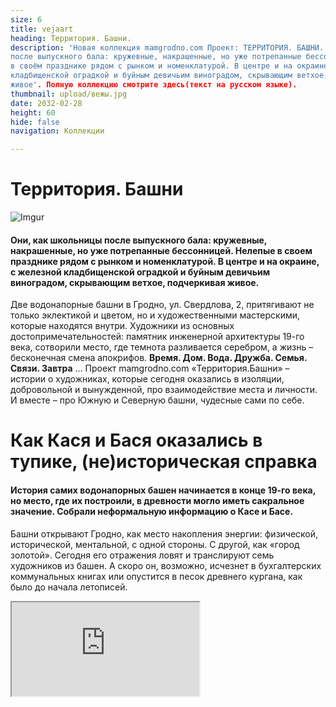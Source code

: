 ```yaml
---
size: 6
title: vejaart
heading: Территория. Башни.
description: 'Новая коллекция mamgrodno.com Проект: ТЕРРИТОРИЯ. БАШНИ. Они, как школьницы
после выпускного бала: кружевные, накрашенные, но уже потрепанные бессонницей. Нелепые
в своём празднике рядом с рынком и номенклатурой. В центре и на окраине, с железной
кладбищенской оградкой и буйным девичьим виноградом, скрывающим ветхое, подчеркивая
живое'. Полную коллекцию смотрите здесь(текст на русском языке).
thumbnail: upload/вежы.jpg
date: 2032-02-28
height: 60
hide: false
navigation: Коллекции

---
```

# **Территория. Башни**
![Imgur](https://i.imgur.com/WCfFypG.jpg)

#### Они, как школьницы после выпускного бала: кружевные, накрашенные, но уже потрепанные бессонницей. Нелепые в своем празднике рядом с рынком и номенклатурой. В центре и на окраине, с железной кладбищенской оградкой и буйным девичьим виноградом, скрывающим ветхое, подчеркивая живое.

Две водонапорные башни в Гродно, ул. Свердлова, 2, притягивают не только эклектикой и цветом, но и художественными мастерскими, которые находятся внутри. Художники из основных достопримечательностей: памятник инженерной архитектуры 19-го века, сотворили место, где темнота разливается серебром, а жизнь – бесконечная смена апокрифов. **Время. Дом. Вода. Дружба. Семья. Связи. Завтра** … Проект mamgrodno.com «Территория.Башни» – истории о художниках, которые сегодня оказались в изоляции, добровольной и вынужденной, про взаимодействие места и личности. И вместе – про Южную и Северную башни, чудесные сами по себе. 

# **Как Кася и Бася оказались в тупике, (не)историческая справка**

#### История самих водонапорных башен начинается в конце 19-го века, но место, где их построили, в древности могло иметь сакральное значение. Собрали неформальную информацию о Касе и Басе.

Башни открывают Гродно, как место накопления энергии: физической, исторической, ментальной, с одной стороны. С другой, как «город золотой». Сегодня его отражения ловят и транслируют семь художников из башен. А скоро он, возможно, исчезнет в бухгалтерских коммунальных книгах или опустится в песок древнего кургана, как было до начала летописей.

<div><iframe class="youtube" src="https://www.youtube.com/embed/0bMkMUM8L7Y"></div>

Рассказывает гродненский историк **Андрей ЧЕРНЯКЕВИЧ**: «_Если посмотреть на карты 17-го века, город начинался от долины реки Городничанка, Старого замка и развивался на юго-восток вверх к холмам, как раз в сторону от улицы Социалистической к Свердлова. Мы можем только догадываться, но есть гипотеза (в частности ее высказывал историк-краевед Юзеф Ядковский), что улица Свердлова, по крайней мере ее часть, ведущая к сегодняшним башням, могла называться «На курган». На курган, а не на гору. Название подчеркивает древность этого места и, возможно, связано с дохристианскими обрядами захоронения._
_Сегодня сложно вообразить, но в средневековье именно улица Свердлова играла роль, которую играет пешеходная Советская».
Когда 160 лет назад прокопали холмы и проложили железную дорогу (участок Поречье-Гродно, часть маршрута Санкт-Петербург – Варшава, пустили в 1862 году прим. Ред), то, что раньше было центром, превратилось в медвежий угол. И сегодня башни как будто находятся в тупике: между железной дорогой, городским рынком с одной стороны и окраиной условного старого города, рекой Неман – с другой. То есть очень привлекательный район для жизни. Промышленности нет, Неман близко, буколические дворики старого города, инфраструктура центра"_.

В 19-м веке оказалось, что в городе нет одной важной особенности – водопровода. Вернее, он существовал еще в 17 веке, но обслуживал магистрат, дворцы и был утрачен. Южная (розовая) водонапорная башня была построена в 1890-м. Северная (терракотовая и более нарядная), находится ближе к железной дороге, закончена, примерно, к 1916-1918 годам. В народе их прозвали Кася и Бася, точно неизвестно, почему.

Высота сооружений – 22 метра, элементы эклектики, псевдорусские кокошники, кирпичные кружева, бордюрки, орнаменты, пилястры и яркий цвет фасадов заметно выделяют их среди остальной городской застройки.Внутри башни круглые, а фасады восьмиугольные.

Интересно, как повторяется история, в 20-30-е года прошлого века район за Касей и Басей застраивался домами для польских чиновников. Был даже амбициозный проект, создать жандармский проспект и жандармский переулок прямо за башнями из 4-х зданий в форме окружности. Успели возвести только одно, и теперь необычный неровный кирпичный дом с высокими потолками и витыми лестницами прячется в саду за Касей и Басей.

В 60-70-е годы сюда приходит советская номенклатура: появляются квартиры для партийных работников, «Сколиное гнездо», «дом Дубко». И сегодня Башни оказались в окружении элит. Недалеко построили дома для высших чиновников области. Земля же, где находятся сами башни и мастерские – еще на много лет вперед арендована Союзом художников Беларуси для гродненского филиала. Вот так это место и закрепилось за творчеством и приобрело концептуальную известность.

![Imgur](https://i.imgur.com/9YwenPi.jpg) 

# **Любой художник заперт в капсуле времени, и все же пытается поймать бесконечность**

#### Жизнь прокладывает себе путь среди яблок и соблазна, лопается на женском соске, семена ее разлетаются и ложатся на опустевшие площади. Любой художник заперт в капсуле времени, и все же пытается поймать бесконечность 

Мастерская художника- графика Юрия Яковенко находится почти под крышей Южной Башни. Выше – закрытый чердак, где до сих пор стоит огромная железная бочка, накопитель воды. Сегодня нужно специальное снаряжение, чтобы туда пробраться. Лесенка давно сгнила и развалилась. Но Юрий хорошо помнит, как дворник брала фонарик, противогаз, лом и детскую лопатку, поднималась в темную вышину чистить бак от центнеров птичьего помета. После того, как починили крышу, неизвестно, что теперь собирается в емкости. Много лет туда никто не заглядывал.

#### Апокриф первый. Время

<div><iframe class="youtube" src="https://www.youtube.com/embed/k63l8SwTS04"></div> 
  
– _По молодости хотелось, чтобы энергия из работ била, огромное количество черного, чтобы поглощало. А с возрастом понимаешь, что черное вдруг становится серебром_,– говорит Юрий. 

Сейчас в башне сушатся на веревочке первые оттиски серии «Пляска Смерти». Сюжет из замкнутых геометрически фигур, заполненных движением и образами, перемещается в бездонное пространство растительности, звезд, плывущих облаков. 

– _Пробираешься через витки времени, эпох, натыкаешься на остатки греческих колонн. Ползал в реальности, измерял пропорции, погружался в мифы: месть предательство, любовь, столько ужасов, и это все переплелось. На песочек садишься, а он все не отцепляется от тела, годы идут, а он здесь_.
  
– _Когда срастаешься с этими стенами, жизнь блеклая без них, а вроде ходишь каждый день, настолько привычно-обыденно. Почему-то дома так не работается и не мыслится, как в башне, в одиночестве, редкие гости, больше и не надо. Эти стены каким-то образом влияют на то, что делаю думаю. О жизни, времени, о себе – всё концентрируется по кругу.  Порой трудно сказать, что за окнами: осень весна и снова осень, свет блеклый, серый, полумрак… и это сказывается на творчестве_.
  
![Imgur](https://i.imgur.com/Bgtc1Pt.jpg)
  
– _Мысли отсюда не улетают. Они движутся вверх от потолка в пол, от стены к стене. Башня – это кирпичная с огромной толщиной гробница для мыслей, какой-то саркофаг, и ты в нем живешь. Какой бы ремонт не делали, кто бы сюда не переехал, все равно в ней останется наш свет. Физически и морально, мы вросли в эти стены. Родные меня без этой башни не представляют. Отец вышел, отец пошел туда, в эту точку. Приходишь – там отец. И в городе люди привыкли что здесь художники. Сидишь, и думаешь: доживу, досижу стены приняли, рано или поздно вытолкнут. Пока принимают, значит будем здесь находиться_.

# **«Никогда не могу понять, должно быть видно мое присутствие или не должно»…**

#### Ты находишься в замкнутой системе, строишь свой дом, свой и-Идеальный Дворец на фундаменте – наслоении поколений, впечатлений, создаёшь производные и растешь. Простые формулы в итоге оказываются самыми интересными. А личная свобода заключается в том, что можно сделать варианты.

Мастерскую под крышей уже Северной (розовой) башни тоже занимает художник-график – Иван Русачек. Вход на чердак и здесь предсказуемо закрыт, но мощные обрезанные трубы для воды доминируют над лестницей, вносят индустриальный оттенок в художественный миропорядок.

#### Апокриф второй. Дом

<div><iframe class="youtube" src="https://www.youtube.com/embed/EW9RbYrrBO4"></div>
  
– _Тема Дом раньше для меня не существовала. Принципиально не хотел его. Но теперь все изменилось, потому что у людей нет абсолютно понятия, зачем куда, мы возвращаемся.
Мне нравится взаимодействие с зеркалом, отражение и попадание света. Когда ты видишь, что в ответ кто-то светится, надо что-то делать. В башнях зеркало отражает окружность. Окружность не даёт устояться каким-то нормативам, конструкциям. В моем случае – это пространство, что выходит в новое пространство и так циркулирует. Его складываешь, раскладываешь, смешиваешь… и появляется путь. Графики же работают с сериями, где концепцию можно рассмотреть с разных сторон_.
  
![Imgur](https://i.imgur.com/MS8qYOU.jpg)  

_Когда ты учишься, сначала должен нарисовать кубик, шарик, понять, как строятся углы. А здесь нет углов, но есть система пропорций, и это тебя меняет, заряжаешься как-то. Мы часто живем в домах, где нет архитектуры. Это хорошие те же коробочки, кубики, но они не обладают особыми масштабами, они статичны, ты не можешь переродиться. В башнях есть то, что меняется постоянно. В её статичности – абсолютная динамика, и она начинает на тебя действовать. Это помогает постоянно себя как консервную банку вскрывать и убирать лишнее_.
  
_Я себя никуда не прикрепляю. Стараюсь быть незаметным прозрачным. На самом деле это вопрос, насколько это место с одной стороны делает свободным, а насколько абсолютно закрепощает, навязывает скелеты, кости из кургана, которые мешают двигаться. Genius loci – гений места (синоним места силы), когда человек может соединиться с этим для проявления максимально внутренних сил, для действия_. 

..._Перышко путешествует по моему времени, оно появилось еще в Минске на Некрасова, когда учился у Михаила Савицкого, уже не помню из какой истории, но мне понравилось. Тогда оно было красное. Так и живет здесь, показывает, что жизнь есть. 
Когда доводишь идею до некой точки высокой пирамиды, думаешь, ага, а что делать завтра. И тогда я сижу в мастерской и жду. Жду, когда окажешься в пустоте. Тогда в башне появится человек и скажет какое-то слово.  Нужно к нему внимательно прислушаться, и пойти в эту сторону, я так делаю_.
  
![Imgur](https://i.imgur.com/KajFB89.jpg)
 
_Когда я пришел в башню мне показалось? что ее наполнили чем-то не тем, надо лишнее убрать. Здесь все было затрамбовано до потолка стульями без ножек, коробками, не знаю, культурным слоем… В течение трех недель и трех камазов все исправили.  Искусство – взрывная сила, которая способна в культурном слое сделать некий переполох.  Людей это шокирует, они говорят: «Боже как это ужасно, у нас была культура, пришел – все испортил», а потом начинают осваивать, и появляется новый культурный слой, как-то так_.

# **Моя любимая форма – это движение**

#### Мастерская [Александра Болдакова](https://www.mamgrodno.com/projects/boldakovart.html) на первом этаже Южной башни заполнена объектами и предметами. И это не просто склад идей, остатки проектов или игры с электричеством. В смысле трансформации ритма, образов и энергий – здесь устроен полный порядок

Движение, бесконечность – это определенный план, за который наше сознание не может зацепиться. Моя любимая форма – это движение. Вода в этом плане идеальный пример.

#### Апокриф третий. Вода

<div><iframe class="youtube" src="https://www.youtube.com/embed/m-k-3kbRZ2I"></div>

_Вода принимает любую форму и заполняет любой объем, она бесконечна. А Башни – это ведь водный узел был, отсюда в город подавалась вода, и, по сути, мы находимся в этом узле. Ещё, это самая высокая точка города. Здесь хорошо думать. Все мои проекты родились в мастерской, а если что-то делаешь и физически не вмещаешься в эту реальность, находишь пространства побольше_.

![Imgur](https://i.imgur.com/XIiBzcj.jpg)

_Здесь классический лофт. В этом-то и смысл, что он строился не как художественные мастерские. А ты вживаешься в его геометрию. В этом ломаном пространстве интересно находить себя, меня такие места питают. Дают эмоциональное равновесие. Внутренние точки опоры, чтобы воспринимать сложные ситуации, происходящие события. Ты не можешь просто закрыться и работать, как ни в чем не бывало, ты реагируешь, и это дает дополнительный уровень сознанию. Появляется идея, а люди потом погружаются в твою идею_.

_Любые исторические места непростые. Они накопители энергии. Вот башня одно из этих мест. Тут хорошо даже просто быть. Здесь есть наслоение, позитивное наслоение. Особенно хорошо вечером, когда все звуки уже уходят, и ночью хорошо, когда никого нет. Толстые стены, они как заземлитель, какой то, и это нормально_.

![Imgur](https://i.imgur.com/BPQDNBU.jpg)

# **«С кем у меня есть контакт, с тем я и разговариваю»**

#### Сквозь замочную скважину для старого железного ключа в темноте винтовой лестницы фонариком светит луч от невидимого окна. Конечно, заглядываешь в дырочку, и первое, что видишь: белый конь на подоконнике. Классика, по которой учатся рисовать студенты. На идеальный силуэт лошади накладывается розовый бок соседней башни. Вот ты уже проскользнул между отражениями. И оказался в круглой мастерской Валентины Шобы.

Эмоции здесь созвучны Флоберу: «_Мы закроем дверь, поднимемся на самый верх нашей башни из слоновой кости, на самую последнюю ступеньку, поближе к небу. Там порой холодно, не правда ли? Но не беда! Зато звезды светят ярче, и не слышишь дураков_".

#### Апокриф четвертый. Дружба

<div><iframe class="youtube" src="https://www.youtube.com/embed/jUMbO4O7j0w"></div>
  
Сегодня большой прочный стол в глубине двора, прямо над железной дорогой, спрятанный от рельсов, города и рынка зарослями девичьего винограда, завален деревяшками – останками проектов. А было время, когда там собиралась большая компания. 
Их так и называли: художники из Башни, пусть даже мастерские некоторых были на другом конце города. Постоянно кто-то приходил, уходил, редко проникая вовнутрь тусовки, откалывался, впрочем, не оставляя на ядре никакого следа. Дружество годами доминировало в творческом пространстве даже не Гродно, а везде, куда достигала известность участников.
  
– _Сначала мы и наши семьи собирались совершенно мирно нашей Башней, и больше тут никого не было. Дети упорно рисовали, бегали по этим лестницам, сломя голову, и снова бесконечно рисовали. Потом присоединились люди, что жили рядом, и все переросло в какую-то посиделку. Потом и это мирно рассосалось, теперь здесь опять Башни. Теперь не хочу ни с кем ничем делиться никакой дружбы не надо. Пережить это нужно, чтобы прошло много времени, когда потребность вернется, но пока не прошло. Живут себе и живут люди, меня не касаются, не проникают, пришли и ладно. С кем у меня есть контакт, с тем я и разговариваю_.
  
![Imgur](https://i.imgur.com/Lhtgknn.jpg)
  
_У меня всегда с картинками была дружба. Если кто-то в мой мир влезет и меня не раздражает, вот это была дружба. Я и моя собака сейчас для меня дружба. Собака открывает мне новые миры. Даже фотографировать начала, когда хожу с ней гулять. Интересно, что лучшие фотографии получаются на самом убитом месте, где, кажется, вообще ничего нет, просто пустыня. Она унюхает что-то, присмотришься, а там всего полно: бутоны, букашки, ежи-кристаллы. Просится: посмотрите, мы живые, мы тут есть_. 

_Мои коники? Просто это то, что я люблю, наверное, больше всего на свете. Собственно, из-за них научилась рисовать, потому что красиво. Они очень верные, никогда ни в коем случае конь тебя не предаст, даже если упадёшь, никогда не наступит на тебя. Это существо, которое мне нравится. Многое можно сказать через его образ. Всегда хотела, чтобы была лошадка и с ней жить_.
  
![Imgur](https://i.imgur.com/AaVT1kE.jpg)
  
_Тут у нас нет рассвета потому, что «Азот» рядом, закаты бывают, да, а рассвета нет. Но здесь есть пространство, которое диктует внутреннее содержание твоей работы, когда она в этой вселенной пытается найти себе место. Нужно только сосредоточиться и понять, что ты хочешь сделать за этот день, а там будет видно, что я поймаю в себя, какую потребность… я не сама это ищу, мне приходит… У меня сегодня день закончился и моя жизнь тоже, завтра будет уже совсем другая жизнь то что было вчера я уже не помню_.

# **Относительно уровня моря…**

#### У Владимира Пантелеева много лиц. Тонким профилем проявляются они в рельефе каменных глыб, прячутся в рунах, уводят в апокрифы, бронзовеют в парках, на площадях и кладбищах. Абстрактные и практичные, авторитеты и ангелы, герои и чиновники, свет и тьма. В Гродно скульптор буквально растворился в городском пространстве. Потому что стал им.

Мастерская Владимира Пантелеева в Башнях – отличное место, чтобы слушать истории, искать, терять, думать, что нашел и забыть про поиски. Накопленное, наработанное почти за 40 лет. В целлофане – прошлое и галерейное, на стене – синяя Пьета в фактурной пыли (деревянный апокриф руками не трогать) и найденный на свалке альт. На полках неуклюжая любовь из березового капа, бюст на заказ пока ещё в глине, стайка ярких ворон, золотых интерьерных. Во дворе мраморные женщины отвернулись голой спиной к башням и небольшой сад каменных скульптур.

#### Апокриф пятый. Семья

<div><iframe class="youtube" src="https://www.youtube.com/embed/Qyk4lQRnV7k"></div>
  
Он единственный называет свою башню Касей, вызывая почти стершийся образ польской работницы водной службы. Остальные художники предпочитают просто Башни. Метка на стене показывает градус над уровнем моря или одно из высоких мест в Гродно. 

Есть еще одно клеймо: «Круп и Краузе», на водосборной чаше «на голове» Каси. От нее в толстых стенах змеятся трубы. Некоторые выходы, забитые цементом и закрашенные белой краской, видны до сих пор. В перекрытиях проложены рельсы, металл укрепляет конструкцию, превращая мастерские в крепость с кокетливыми окнами.
  
![Imgur](https://i.imgur.com/1C4gEIf.jpg)
  
– _Башня – это, в принципе, автономная система замка, внизу кочегарка была, топили, сохранились задвижки, люки интересные. Необычно здесь. Отдать Касю и Басю художникам в 80-х  по большому счету была вынужденная мера. Потому что, их нельзя приспособить ни под ресторан, ни под кафе, тем более под музей. Попробуйте по этим лестницам спуститься, были случаи: летали. Вот поэт, покойный Юра Гуменюк, в пальто падал с самого верха. Думал, убьётся. А он встал, поправил шляпу, улыбнулся: зачапіўся.  Мы за 30 лет научились ходить здесь, вот и все_.
  
Этажом выше – мастерская жены: Валентины Шобы. _«Полжизни вместе. Потому что, мы же однокурсники: у нас один поток был: графика, скульптура общие дисциплины вместе, за одной партой.  А здесь просто как-то все нашли друг друга в плане семьи и консолидации творчества. Сначала я получил мастерскую, потом Валя на втором этаже, позже еще Яковенки приехал из Минска. Вот мы втроем осели, и до сих пор мы втроем здесь. Даже не представляю, если бы была другая история. И что в ней главное, определять уж точно не мне»_. 
  
![Imgur](https://i.imgur.com/Lrf1EW6.jpg)
  
**Справка**: Владимир Пантелеев, скульптор, создал сотни образов, которые находятся как в Беларуси, так и далеко за пределами страны. В Гродно можно легко устроить городскую экскурсию, следуя только от скульптуры к скульптуре Владимира Пантелеева: Олимпийцы в Новом парке, Городничанка, лебеди, Ж.Э. Жилибер (его называют горожанином) в районе парке Жилибера, Покрова Пресвятой Богородицы возле кафедрального собора, Святой Губерт, купидон возле загса,  камень Давыду Городенскому у Коложи, многочисленные памятные доски с барельефами и бюсты, например бюст генералу Алексею Антонову. Реализм и дотошное сходство легко переходит в стилизованные абстракции для выставочных работ: Млечный путь, акробат, та же Пьета и Разговоры с месяцем.



Увесь праект на беларускай мове [**тут**](https://www.mamgrodno.com/projects/belvezyall.html)
  
Автор текста: **Инна МАКСИМЧИК**
  
Автор фото, видео: **Катерина ГОРДЕЕВА**

**Необходимо разрешение от авторов на перепечатку в медиа**
